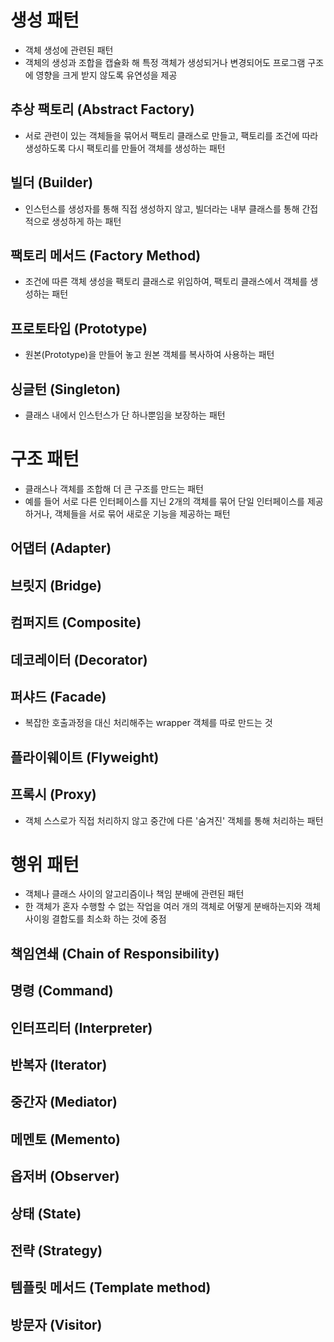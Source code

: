 # 생성 패턴
 - 객체 생성에 관련된 패턴
 - 객체의 생성과 조합을 캡슐화 해 특정 객체가 생성되거나 변경되어도 프로그램 구조에 영향을 크게 받지 않도록 유연성을 제공

## 추상 팩토리 (Abstract Factory)
 - 서로 관련이 있는 객체들을 묶어서 팩토리 클래스로 만들고, 팩토리를 조건에 따라 생성하도록 다시 팩토리를 만들어 객체를 생성하는 패턴
## 빌더 (Builder)
- 인스턴스를 생성자를 통해 직접 생성하지 않고, 빌더라는 내부 클래스를 통해 간접적으로 생성하게 하는 패턴
## 팩토리 메서드 (Factory Method)
 - 조건에 따른 객체 생성을 팩토리 클래스로 위임하여, 팩토리 클래스에서 객체를 생성하는 패턴
## 프로토타입 (Prototype)
 - 원본(Prototype)을 만들어 놓고 원본 객체를 복사하여 사용하는 패턴
## 싱글턴 (Singleton)
 - 클래스 내에서 인스턴스가 단 하나뿐임을 보장하는 패턴

# 구조 패턴
 - 클래스나 객체를 조합해 더 큰 구조를 만드는 패턴
 - 예를 들어 서로 다른 인터페이스를 지닌 2개의 객체를 묶어 단일 인터페이스를 제공하거나, 객체들을 서로 묶어 새로운 기능을 제공하는 패턴

## 어댑터 (Adapter)
## 브릿지 (Bridge)
## 컴퍼지트 (Composite)
## 데코레이터 (Decorator)
## 퍼샤드 (Facade)
 - 복잡한 호출과정을 대신 처리해주는 wrapper 객체를 따로 만드는 것
## 플라이웨이트 (Flyweight)
## 프록시 (Proxy)
 - 객체 스스로가 직접 처리하지 않고 중간에 다른 '숨겨진' 객체를 통해 처리하는 패턴

# 행위 패턴
 - 객체나 클래스 사이의 알고리즘이나 책임 분배에 관련된 패턴
 - 한 객체가 혼자 수행할 수 없는 작업을 여러 개의 객체로 어떻게 분배하는지와 객체 사이읭 결합도를 최소화 하는 것에 중점

## 책임연쇄 (Chain of Responsibility)
## 명령 (Command)
## 인터프리터 (Interpreter)
## 반복자 (Iterator)
## 중간자 (Mediator)
## 메멘토 (Memento)
## 옵저버 (Observer)
## 상태 (State)
## 전략 (Strategy)
## 템플릿 메서드 (Template method)
## 방문자 (Visitor)